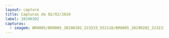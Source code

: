 ```yaml
---
layout: capture
title: Capturas de 02/02/2019
label: 20190202
capturas:
  - imagem: BR0005/BR0005_20190202_223233_552118/BR0005_20190202_223233_552118_stack_1_meteors.jpg
---
```

